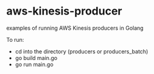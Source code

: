 # aws-kinesis-producer

examples of running AWS Kinesis producers in Golang

To run:
- cd into the directory (producers or producers_batch)
- go build main.go
- go run main.go
